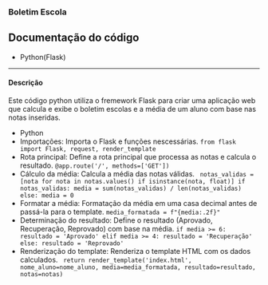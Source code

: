 ### Boletim Escola
 ## Documentação do código
 * Python(Flask)
---
#### Descrição
Este código python utiliza o fremework Flask para criar uma aplicação web que calcula e exibe o boletim escolas e a média de um aluno com base nas notas inseridas. 
* Python
* Importações: Importa o Flask e funções nescessárias.
  ` from flask import Flask, request, render_template `
* Rota principal: Define a rota principal que processa as notas e calcula o resultado.
  ` @app.route('/', methods=['GET']) `
* Cálculo da média: Calcula a média das notas válidas.
  `  notas_validas = [nota for nota in notas.values() if isinstance(nota, float)]
    if notas_validas:
        media = sum(notas_validas) / len(notas_validas)
    else:
        media = 0 `
* Formatar a média: Formatação da média em uma casa decimal antes de passá-la para o template.
  `media_formatada = f"{media:.2f}"`
* Determinação do resultado: Define o resultado (Aprovado, Recuperação, Reprovado) com base na média.
  ` if media >= 6:
        resultado = 'Aprovado'
    elif media >= 4:
        resultado = 'Recuperação'
    else:
        resultado = 'Reprovado' `
* Renderização do template: Renderiza o template HTML com os dados calculados.
`  return render_template('index.html', nome_aluno=nome_aluno, media=media_formatada, resultado=resultado, notas=notas) `
